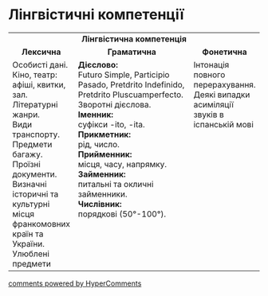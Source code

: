 <div id="hypercomments_widget" class="js-hypercomments-widget invisible"></div>

# Лінгвістичні компетенції


<table>
  <tr>
    <td align="center" colspan="3"><b>Лінгвістична компетенція</b></td>
  </tr>
            <tr>
                <td align="center"><b>Лексична</b></td>
                <td align="center"><b>Граматична</b></td>
                <td align="center"><b>Фонетична</b></td>
            </tr>
            <tr>
                <td width="25%" style="vertical-align:top !important;">
Особисті дані.<br>
Кіно, театр: афіші, квитки, зал.<br>
Літературні жанри.<br>
Види транспорту.<br>
Предмети багажу.<br>
Проїзні документи.<br>
Визначні історичні та культурні місця франкомовних країн та України.<br>
Улюблені предмети</td>
<td width="50%" style="vertical-align:top !important;">
<b>Дієслово:</b><br>
Futuro Simple, Participio Pasado, Pretdrito Indefinido, Pretdrito Pluscuamperfecto. Зворотні дієслова.<br>
<b>Іменник:</b> <br>
суфікси -ito, -ita.<br>
<b>Прикметник:</b><br>
рід, число.<br>
<b>Прийменник:</b><br>
місця, часу, напрямку.<br>
<b>Займенник:</b><br>
питальні та окличні займенники.<br>
<b>Числівник:</b><br>
порядкові (50°-100°).
</td>
<td width="25%" style="vertical-align:top !important;">Інтонація повного перерахування. Деякі випадки асиміляції звуків в іспанській мові</td>
            </tr>
</table>

<div class="js-hypercomments-container">
    <a href="http://hypercomments.com" class="hc-link" title="comments widget">comments powered by HyperComments</a>
</div>